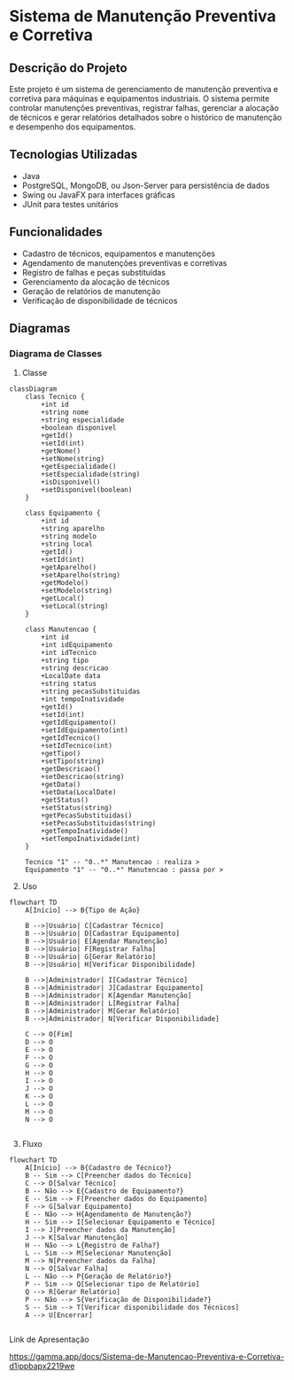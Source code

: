 # Sistema de Manutenção Preventiva e Corretiva

## Descrição do Projeto

Este projeto é um sistema de gerenciamento de manutenção preventiva e corretiva para máquinas e equipamentos industriais. O sistema permite controlar manutenções preventivas, registrar falhas, gerenciar a alocação de técnicos e gerar relatórios detalhados sobre o histórico de manutenção e desempenho dos equipamentos.

## Tecnologias Utilizadas

- Java
- PostgreSQL, MongoDB, ou Json-Server para persistência de dados
- Swing ou JavaFX para interfaces gráficas
- JUnit para testes unitários

## Funcionalidades

- Cadastro de técnicos, equipamentos e manutenções
- Agendamento de manutenções preventivas e corretivas
- Registro de falhas e peças substituídas
- Gerenciamento da alocação de técnicos
- Geração de relatórios de manutenção
- Verificação de disponibilidade de técnicos

## Diagramas

### Diagrama de Classes

1. Classe

```mermaid
classDiagram
    class Tecnico {
        +int id
        +string nome
        +string especialidade
        +boolean disponivel
        +getId()
        +setId(int)
        +getNome()
        +setNome(string)
        +getEspecialidade()
        +setEspecialidade(string)
        +isDisponivel()
        +setDisponivel(boolean)
    }

    class Equipamento {
        +int id
        +string aparelho
        +string modelo
        +string local
        +getId()
        +setId(int)
        +getAparelho()
        +setAparelho(string)
        +getModelo()
        +setModelo(string)
        +getLocal()
        +setLocal(string)
    }

    class Manutencao {
        +int id
        +int idEquipamento
        +int idTecnico
        +string tipo
        +string descricao
        +LocalDate data
        +string status
        +string pecasSubstituidas
        +int tempoInatividade
        +getId()
        +setId(int)
        +getIdEquipamento()
        +setIdEquipamento(int)
        +getIdTecnico()
        +setIdTecnico(int)
        +getTipo()
        +setTipo(string)
        +getDescricao()
        +setDescricao(string)
        +getData()
        +setData(LocalDate)
        +getStatus()
        +setStatus(string)
        +getPecasSubstituidas()
        +setPecasSubstituidas(string)
        +getTempoInatividade()
        +setTempoInatividade(int)
    }

    Tecnico "1" -- "0..*" Manutencao : realiza >
    Equipamento "1" -- "0..*" Manutencao : passa por >
```

  2. Uso
```mermaid
flowchart TD
    A[Início] --> B{Tipo de Ação}
    
    B -->|Usuário| C[Cadastrar Técnico]
    B -->|Usuário| D[Cadastrar Equipamento]
    B -->|Usuário| E[Agendar Manutenção]
    B -->|Usuário| F[Registrar Falha]
    B -->|Usuário| G[Gerar Relatório]
    B -->|Usuário| H[Verificar Disponibilidade]

    B -->|Administrador| I[Cadastrar Técnico]
    B -->|Administrador| J[Cadastrar Equipamento]
    B -->|Administrador| K[Agendar Manutenção]
    B -->|Administrador| L[Registrar Falha]
    B -->|Administrador| M[Gerar Relatório]
    B -->|Administrador| N[Verificar Disponibilidade]

    C --> O[Fim]
    D --> O
    E --> O
    F --> O
    G --> O
    H --> O
    I --> O
    J --> O
    K --> O
    L --> O
    M --> O
    N --> O


```

 3. Fluxo
```mermaid
flowchart TD
    A[Início] --> B{Cadastro de Técnico?}
    B -- Sim --> C[Preencher dados do Técnico]
    C --> D[Salvar Técnico]
    B -- Não --> E{Cadastro de Equipamento?}
    E -- Sim --> F[Preencher dados do Equipamento]
    F --> G[Salvar Equipamento]
    E -- Não --> H{Agendamento de Manutenção?}
    H -- Sim --> I[Selecionar Equipamento e Técnico]
    I --> J[Preencher dados da Manutenção]
    J --> K[Salvar Manutenção]
    H -- Não --> L{Registro de Falha?}
    L -- Sim --> M[Selecionar Manutenção]
    M --> N[Preencher dados da Falha]
    N --> O[Salvar Falha]
    L -- Não --> P{Geração de Relatório?}
    P -- Sim --> Q[Selecionar tipo de Relatório]
    Q --> R[Gerar Relatório]
    P -- Não --> S{Verificação de Disponibilidade?}
    S -- Sim --> T[Verificar disponibilidade dos Técnicos]
    A --> U[Encerrar]


```

Link de Apresentação

https://gamma.app/docs/Sistema-de-Manutencao-Preventiva-e-Corretiva-d1ippbapx2219we
